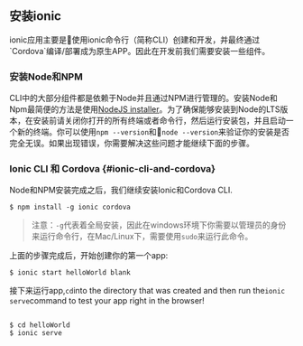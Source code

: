 ## 安装ionic

ionic应用主要是使用ionic命令行（简称CLI）创建和开发，并最终通过\`Cordova\`编译/部署成为原生APP。因此在开发前我们需要安装一些组件。

### 安装Node和NPM

CLI中的大部分组件都是依赖于Node并且通过NPM进行管理的。安装Node和Npm最简便的方法是使用[NodeJS installer](https://nodejs.org/)。为了确保能够安装到Node的LTS版本，在安装前请关闭你打开的所有终端或者命令行，然后运行安装包，并且启动一个新的终端。你可以使用`npm --version`和`node --version`来验证你的安装是否完全无误。如果出现错误，你需要解决这些问题才能继续下面的步骤。



### Ionic CLI 和 Cordova {#ionic-cli-and-cordova}

  
Node和NPM安装完成之后，我们继续安装Ionic和Cordova CLI.

```
$ npm install -g ionic cordova
```

> 注意：`-g`代表着全局安装，因此在windows环境下你需要以管理员的身份来运行命令行，在Mac/Linux下，需要使用`sudo`来运行此命令。

上面的步骤完成后，开始创建你的第一个app:



```
$ ionic start helloWorld blank

```

  
接下来运行app,`cd`into the directory that was created and then run the`ionic serve`command to test your app right in the browser!

```

$ cd helloWorld
$ ionic serve
```



